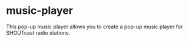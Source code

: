 # music-player

This pop-up music player allows you to create a pop-up music player for SHOUTcast radio stations.
